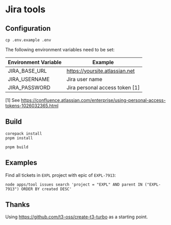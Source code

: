 # Jira tools

## Configuration

```shell
cp .env.example .env
```

The following environment variables need to be set:

| Environment Variable | Example                        |
|----------------------|--------------------------------|
| JIRA_BASE_URL        | https://yoursite.atlassian.net | 
| JIRA_USERNAME        | Jira user name                 |
| JIRA_PASSWORD        | Jira personal access token [1] |

[1] See https://confluence.atlassian.com/enterprise/using-personal-access-tokens-1026032365.html

## Build

```shell
corepack install
pnpm install

pnpm build
```

## Examples

Find all tickets in `EXPL` project with epic of `EXPL-7913`:

```shell
node apps/tool issues search 'project = "EXPL" AND parent IN ("EXPL-7913") ORDER BY created DESC'
```

## Thanks

Using https://github.com/t3-oss/create-t3-turbo as a starting point.